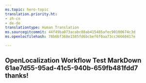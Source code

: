```yaml
---
ms.topic: hero-topic
translation.priority.ht:
- zh-cn
- de-de
translationtype: Human Translation
ms.sourcegitcommit: 44f49ba073acabc88ab415485afec90100674c3d
ms.openlocfilehash: 78b6bf368e1585fd6bcbef6f0aa73cc36660417e

---
```

## OpenLocalization Workflow Test MarkDown 61ae7d55-95ad-41c5-940b-659fb481fdd7 thanks!



<!--HONumber=Jul16_HO3-->


